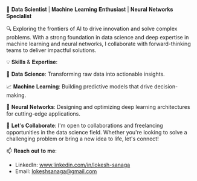 🚀 𝐃𝐚𝐭𝐚 𝐒𝐜𝐢𝐞𝐧𝐭𝐢𝐬𝐭 | 𝐌𝐚𝐜𝐡𝐢𝐧𝐞 𝐋𝐞𝐚𝐫𝐧𝐢𝐧𝐠 𝐄𝐧𝐭𝐡𝐮𝐬𝐢𝐚𝐬𝐭 | 𝐍𝐞𝐮𝐫𝐚𝐥 𝐍𝐞𝐭𝐰𝐨𝐫𝐤𝐬 𝐒𝐩𝐞𝐜𝐢𝐚𝐥𝐢𝐬𝐭

🔍 Exploring the frontiers of AI to drive innovation and solve complex problems. With a strong foundation in data science and deep expertise in machine learning and neural networks, I collaborate with forward-thinking teams to deliver impactful solutions.

💡 𝐒𝐤𝐢𝐥𝐥𝐬 & 𝐄𝐱𝐩𝐞𝐫𝐭𝐢𝐬𝐞:

🔭 𝐃𝐚𝐭𝐚 𝐒𝐜𝐢𝐞𝐧𝐜𝐞: Transforming raw data into actionable insights.

📈 𝐌𝐚𝐜𝐡𝐢𝐧𝐞 𝐋𝐞𝐚𝐫𝐧𝐢𝐧𝐠: Building predictive models that drive decision-making.

🧠 𝐍𝐞𝐮𝐫𝐚𝐥 𝐍𝐞𝐭𝐰𝐨𝐫𝐤𝐬: Designing and optimizing deep learning architectures for cutting-edge applications.

🤝 𝐋𝐞𝐭'𝐬 𝐂𝐨𝐥𝐥𝐚𝐛𝐨𝐫𝐚𝐭𝐞:
I'm open to collaborations and freelancing opportunities in the data science field. Whether you're looking to solve a challenging problem or bring a new idea to life, let's connect!

📫 𝐑𝐞𝐚𝐜𝐡 𝐨𝐮𝐭 𝐭𝐨 𝐦𝐞:
- LinkedIn: www.linkedin.com/in/lokesh-sanaga
- Email: lokeshsanaga@gmail.com
<!---
Lokesh5141/Lokesh5141 is a ✨ special ✨ repository because its `README.md` (this file) appears on your GitHub profile.
You can click the Preview link to take a look at your changes.
--->
